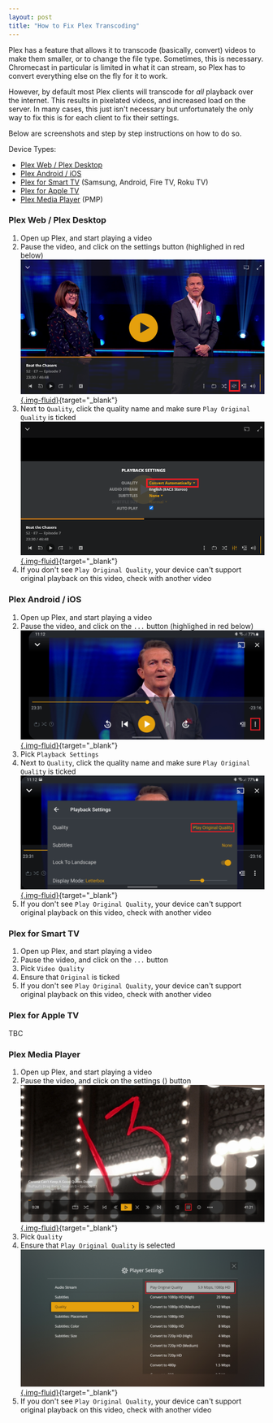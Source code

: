```yaml
---
layout: post
title: "How to Fix Plex Transcoding"
---
```


Plex has a feature that allows it to transcode (basically, convert) videos to make them smaller, or to change the file
type. Sometimes, this is necessary. Chromecast in particular is limited in what it can stream, so Plex has to convert
everything else on the fly for it to work.

However, by default most Plex clients will transcode for _all_ playback over the internet. This results in
pixelated videos, and increased load on the server. In many cases, this just isn't necessary but unfortunately the only
way to fix this is for each client to fix their settings.

<!--more-->

Below are screenshots and step by step instructions on how to do so.

Device Types:

- [Plex Web / Plex Desktop](#plexweb)
- [Plex Android / iOS](#plexmobile)
- [Plex for Smart TV](#plextv) (Samsung, Android, Fire TV, Roku TV)
- [Plex for Apple TV](#plexappletv)
- [Plex Media Player](#plexmediaplayer) (PMP)

### <a class="anchor" name="plexweb" /> Plex Web / Plex Desktop

1. Open up Plex, and start playing a video
2. Pause the video, and click on the settings button (highlighed in red below)
   [![Screenshot showing the settings button](/assets/img/post/plex-transcode/plex-web-1.png){.img-fluid}](/assets/img/post/plex-transcode/plex-web-1.png){target="\_blank"}
3. Next to `Quality`, click the quality name and make sure `Play Original Quality` is ticked
   [![Screenshot showing the quality setting](/assets/img/post/plex-transcode/plex-web-2.png){.img-fluid}](/assets/img/post/plex-transcode/plex-web-2.png){target="\_blank"}
4. If you don't see `Play Original Quality`, your device can't support original playback on this video, check with
   another video

### <a class="anchor" name="plexmobile" /> Plex Android / iOS

1. Open up Plex, and start playing a video
2. Pause the video, and click on the `...` button (highlighed in red below)
   [![Screenshot showing the ... button](/assets/img/post/plex-transcode/plex-android-1.png){.img-fluid}](/assets/img/post/plex-transcode/plex-android-1.png){target="\_blank"}
3. Pick `Playback Settings`
4. Next to `Quality`, click the quality name and make sure `Play Original Quality` is ticked
   [![Screenshot showing the quality setting](/assets/img/post/plex-transcode/plex-android-2.png){.img-fluid}](/assets/img/post/plex-transcode/plex-android-2.png){target="\_blank"}
5. If you don't see `Play Original Quality`, your device can't support original playback on this video, check with
   another video

### <a class="anchor" name="plextv" /> Plex for Smart TV

1. Open up Plex, and start playing a video
2. Pause the video, and click on the `...` button
3. Pick `Video Quality`
4. Ensure that `Original` is ticked
5. If you don't see `Play Original Quality`, your device can't support original playback on this video, check with
   another video

### <a class="anchor" name="plexappletv" /> Plex for Apple TV

TBC

### <a class="anchor" name="plexmediaplayer" /> Plex Media Player

1. Open up Plex, and start playing a video
2. Pause the video, and click on the settings (<span class="fa fa-sliders" aria-hidden="true"></span>) button
   [![Screenshot showing the settings button](/assets/img/post/plex-transcode/pmp-1.png){.img-fluid}](/assets/img/post/plex-transcode/pmp-1.png){target="\_blank"}
3. Pick `Quality`
4. Ensure that `Play Original Quality` is selected
   [![Screenshot showing the quality setting](/assets/img/post/plex-transcode/pmp-2.png){.img-fluid}](/assets/img/post/plex-transcode/pmp-2.png){target="\_blank"}
5. If you don't see `Play Original Quality`, your device can't support original playback on this video, check with
   another video
